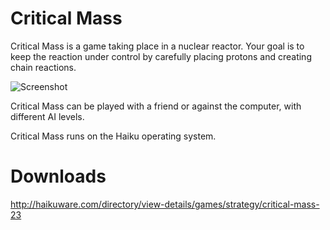 Critical Mass
=============

Critical Mass is a game taking place in a nuclear reactor. Your goal is to keep the reaction under control by carefully placing protons and creating chain reactions.

![Screenshot](https://raw.github.com/pulkomandy/critical-mass/master/Documentation/pictures/CMassWindow.png)

Critical Mass can be played with a friend or against the computer, with different AI levels.

Critical Mass runs on the Haiku operating system.

Downloads
=========

http://haikuware.com/directory/view-details/games/strategy/critical-mass-23
